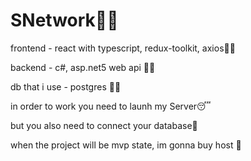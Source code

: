 # SNetwork😶‍🌫️

frontend - react with typescript, redux-toolkit, axios😶‍🌫️

backend - c#, asp.net5 web api 😶‍🌫️

db that i use - postgres 😶‍🌫️

in order to work you need to launh my Server😴

but you also need to connect your database🤕

when the project will be mvp state, im gonna buy host 🥸
